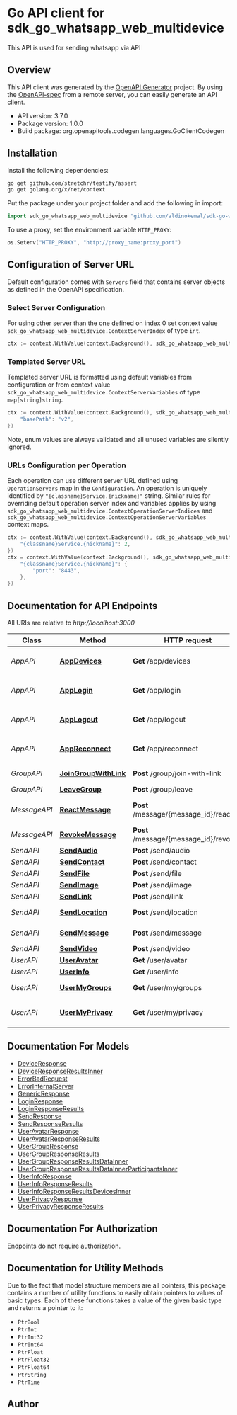 # Go API client for sdk_go_whatsapp_web_multidevice

This API is used for sending whatsapp via API

## Overview
This API client was generated by the [OpenAPI Generator](https://openapi-generator.tech) project.  By using the [OpenAPI-spec](https://www.openapis.org/) from a remote server, you can easily generate an API client.

- API version: 3.7.0
- Package version: 1.0.0
- Build package: org.openapitools.codegen.languages.GoClientCodegen

## Installation

Install the following dependencies:

```sh
go get github.com/stretchr/testify/assert
go get golang.org/x/net/context
```

Put the package under your project folder and add the following in import:

```go
import sdk_go_whatsapp_web_multidevice "github.com/aldinokemal/sdk-go-whatsapp-web-multidevice"
```

To use a proxy, set the environment variable `HTTP_PROXY`:

```go
os.Setenv("HTTP_PROXY", "http://proxy_name:proxy_port")
```

## Configuration of Server URL

Default configuration comes with `Servers` field that contains server objects as defined in the OpenAPI specification.

### Select Server Configuration

For using other server than the one defined on index 0 set context value `sdk_go_whatsapp_web_multidevice.ContextServerIndex` of type `int`.

```go
ctx := context.WithValue(context.Background(), sdk_go_whatsapp_web_multidevice.ContextServerIndex, 1)
```

### Templated Server URL

Templated server URL is formatted using default variables from configuration or from context value `sdk_go_whatsapp_web_multidevice.ContextServerVariables` of type `map[string]string`.

```go
ctx := context.WithValue(context.Background(), sdk_go_whatsapp_web_multidevice.ContextServerVariables, map[string]string{
	"basePath": "v2",
})
```

Note, enum values are always validated and all unused variables are silently ignored.

### URLs Configuration per Operation

Each operation can use different server URL defined using `OperationServers` map in the `Configuration`.
An operation is uniquely identified by `"{classname}Service.{nickname}"` string.
Similar rules for overriding default operation server index and variables applies by using `sdk_go_whatsapp_web_multidevice.ContextOperationServerIndices` and `sdk_go_whatsapp_web_multidevice.ContextOperationServerVariables` context maps.

```go
ctx := context.WithValue(context.Background(), sdk_go_whatsapp_web_multidevice.ContextOperationServerIndices, map[string]int{
	"{classname}Service.{nickname}": 2,
})
ctx = context.WithValue(context.Background(), sdk_go_whatsapp_web_multidevice.ContextOperationServerVariables, map[string]map[string]string{
	"{classname}Service.{nickname}": {
		"port": "8443",
	},
})
```

## Documentation for API Endpoints

All URIs are relative to *http://localhost:3000*

Class | Method | HTTP request | Description
------------ | ------------- | ------------- | -------------
*AppAPI* | [**AppDevices**](docs/AppAPI.md#appdevices) | **Get** /app/devices | Get list connected devices
*AppAPI* | [**AppLogin**](docs/AppAPI.md#applogin) | **Get** /app/login | Login to whatsapp server
*AppAPI* | [**AppLogout**](docs/AppAPI.md#applogout) | **Get** /app/logout | Remove database and logout
*AppAPI* | [**AppReconnect**](docs/AppAPI.md#appreconnect) | **Get** /app/reconnect | Reconnecting to whatsapp server
*GroupAPI* | [**JoinGroupWithLink**](docs/GroupAPI.md#joingroupwithlink) | **Post** /group/join-with-link | Join group with link
*GroupAPI* | [**LeaveGroup**](docs/GroupAPI.md#leavegroup) | **Post** /group/leave | Leave group
*MessageAPI* | [**ReactMessage**](docs/MessageAPI.md#reactmessage) | **Post** /message/{message_id}/reaction | Send reaction to message
*MessageAPI* | [**RevokeMessage**](docs/MessageAPI.md#revokemessage) | **Post** /message/{message_id}/revoke | Revoke Message
*SendAPI* | [**SendAudio**](docs/SendAPI.md#sendaudio) | **Post** /send/audio | Send Audio
*SendAPI* | [**SendContact**](docs/SendAPI.md#sendcontact) | **Post** /send/contact | Send Contact
*SendAPI* | [**SendFile**](docs/SendAPI.md#sendfile) | **Post** /send/file | Send File
*SendAPI* | [**SendImage**](docs/SendAPI.md#sendimage) | **Post** /send/image | Send Image
*SendAPI* | [**SendLink**](docs/SendAPI.md#sendlink) | **Post** /send/link | Send Link
*SendAPI* | [**SendLocation**](docs/SendAPI.md#sendlocation) | **Post** /send/location | Send Location
*SendAPI* | [**SendMessage**](docs/SendAPI.md#sendmessage) | **Post** /send/message | Send Message
*SendAPI* | [**SendVideo**](docs/SendAPI.md#sendvideo) | **Post** /send/video | Send Video
*UserAPI* | [**UserAvatar**](docs/UserAPI.md#useravatar) | **Get** /user/avatar | User Avatar
*UserAPI* | [**UserInfo**](docs/UserAPI.md#userinfo) | **Get** /user/info | User Info
*UserAPI* | [**UserMyGroups**](docs/UserAPI.md#usermygroups) | **Get** /user/my/groups | User My List Groups
*UserAPI* | [**UserMyPrivacy**](docs/UserAPI.md#usermyprivacy) | **Get** /user/my/privacy | User My Privacy Setting


## Documentation For Models

 - [DeviceResponse](docs/DeviceResponse.md)
 - [DeviceResponseResultsInner](docs/DeviceResponseResultsInner.md)
 - [ErrorBadRequest](docs/ErrorBadRequest.md)
 - [ErrorInternalServer](docs/ErrorInternalServer.md)
 - [GenericResponse](docs/GenericResponse.md)
 - [LoginResponse](docs/LoginResponse.md)
 - [LoginResponseResults](docs/LoginResponseResults.md)
 - [SendResponse](docs/SendResponse.md)
 - [SendResponseResults](docs/SendResponseResults.md)
 - [UserAvatarResponse](docs/UserAvatarResponse.md)
 - [UserAvatarResponseResults](docs/UserAvatarResponseResults.md)
 - [UserGroupResponse](docs/UserGroupResponse.md)
 - [UserGroupResponseResults](docs/UserGroupResponseResults.md)
 - [UserGroupResponseResultsDataInner](docs/UserGroupResponseResultsDataInner.md)
 - [UserGroupResponseResultsDataInnerParticipantsInner](docs/UserGroupResponseResultsDataInnerParticipantsInner.md)
 - [UserInfoResponse](docs/UserInfoResponse.md)
 - [UserInfoResponseResults](docs/UserInfoResponseResults.md)
 - [UserInfoResponseResultsDevicesInner](docs/UserInfoResponseResultsDevicesInner.md)
 - [UserPrivacyResponse](docs/UserPrivacyResponse.md)
 - [UserPrivacyResponseResults](docs/UserPrivacyResponseResults.md)


## Documentation For Authorization

Endpoints do not require authorization.


## Documentation for Utility Methods

Due to the fact that model structure members are all pointers, this package contains
a number of utility functions to easily obtain pointers to values of basic types.
Each of these functions takes a value of the given basic type and returns a pointer to it:

* `PtrBool`
* `PtrInt`
* `PtrInt32`
* `PtrInt64`
* `PtrFloat`
* `PtrFloat32`
* `PtrFloat64`
* `PtrString`
* `PtrTime`

## Author



